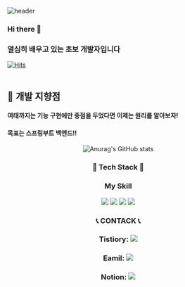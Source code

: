 ![header](https://capsule-render.vercel.app/api?type=slice&color=auto&height=200&section=header&text=developer-hyun&fontSize=90)

### Hi there 👋  
### 열심히 배우고 있는 초보 개발자입니다  
[![Hits](https://hits.seeyoufarm.com/api/count/incr/badge.svg?url=https%3A%2F%2Fgithub.com%2Fdeveloper-hyun&count_bg=%2379C83D&title_bg=%23555555&icon=&icon_color=%23CD2B2B&title=hits&edge_flat=false)](https://hits.seeyoufarm.com)
<br/><br/>

## 🦊 개발 지향점
#### 여태까지는 기능 구현에만 중점을 두었다면 이제는 원리를 알아보자!
#### 목표는 스프링부트 백엔드!!

<div align="center">

![Anurag's GitHub stats](https://github-readme-stats.vercel.app/api?username=developer-hyun&show_icons=true&theme=radical)


### 🌱 Tech Stack 🌱 
### My Skill 
<p align="center">
<img src="https://img.shields.io/badge/Java-007396?style=flat-square&logo=Java&logoColor=white"/></a> <img src="https://img.shields.io/badge/Python-3776AB?style=flat-square&logo=Python&logoColor=white"/></a> <img src="https://img.shields.io/badge/SpringBoot-6DB33F?style=flat-square&logo=Spring Boot&logoColor=white"/></a> <img src="https://img.shields.io/badge/MySQL-4479A1?style=flat-square&logo=MySQL&logoColor=white"/></a> 
</p>





### <div align="center"> 📞 CONTACK 📞 </div>

### <div align="center"> Tistiory: <a href="https://rlckdrkdud.tistory.com/" target="_blank"><img src="https://img.shields.io/badge/rlckdrkdud.tistiory.com-000000?style=plastic&logo=42&logoColor=FFFFFF"/></a></div>
### <div align="center"> Eamil: <img src="https://img.shields.io/badge/rlckdrkdud@naver.com-03C75A?style=flat-square&logo=Naver&logoColor=white"/></a></div>
### <div align="center"> Notion: <a href="https://www.notion.so/Hyun-0f31336d181a40e9924c34278e291b6f"><img src="https://img.shields.io/badge/Notion-FFFFFF?style=flat-square&logo=notion&logoColor=black"/></a>







<!--
**developer-hyun/developer-hyun** is a ✨ _special_ ✨ repository because its `README.md` (this file) appears on your GitHub profile.

Here are some ideas to get you started:

- 🔭 I’m currently working on ...
- 🌱 I’m currently learning ...
- 👯 I’m looking to collaborate on ...
- 🤔 I’m looking for help with ...
- 💬 Ask me about ...
- 📫 How to reach me: ...
- 😄 Pronouns: ...
- ⚡ Fun fact: ...
-->
